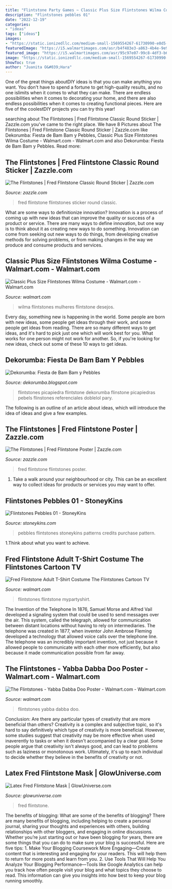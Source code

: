 ```yaml
---
title: "Flintstone Party Games ~ Classic Plus Size Flintstones Wilma Costume"
description: "Flintstones pebbles 01"
date: "2022-12-19"
categories:
- "ideas"
tags: ["ideas"]
images:
- "https://static.ionizedllc.com/medium-small-1569554267-61730990-e0d5-11e9-92a3-737b1f9cb487.jpg"
featuredImage: "https://i5.walmartimages.com/asr/b4f483e3-a863-4b4e-9e9c-cc9a66e8da64_1.0790a37d4562241ff212f540ca458e79.jpeg"
featured_image: "https://i5.walmartimages.com/asr/95c97e07-99c8-4df3-b6d7-a08501e4fde5_1.152c02c3428e15a667b568dec3baab9c.jpeg"
image: "https://static.ionizedllc.com/medium-small-1569554267-61730990-e0d5-11e9-92a3-737b1f9cb487.jpg"
ShowToc: true
author: "Juanita O&#039;Hara"
---
```



One of the great things aboutDIY ideas is that you can make anything you want. You don't have to spend a fortune to get high-quality results, and no one islimits when it comes to what they can make. There are endless possibilities when it comes to decorating your home, and there are also endless possibilities when it comes to creating functional pieces. Here are five of the coolestDIY projects you can try this year!

	

		
searching about The Flintstones | Fred Flintstone Classic Round Sticker | Zazzle.com you've came to the right place. We have 8 Pictures about The Flintstones | Fred Flintstone Classic Round Sticker | Zazzle.com like Dekorumba: Fiesta de Bam Bam y Pebbles, Classic Plus Size Flintstones Wilma Costume - Walmart.com - Walmart.com and also Dekorumba: Fiesta de Bam Bam y Pebbles. Read more:
		
    
## The Flintstones | Fred Flintstone Classic Round Sticker | Zazzle.com

<img loading=lazy src="https://rlv.zcache.com/the_flintstones_fred_flintstone_classic_round_sticker-rba7610af648b4709bd70d739f1ec6e55_0ugmp_8byvr_630.jpg?view_padding=[285%2C0%2C285%2C0]" onerror="this.onerror=null;this.src='https://tse4.mm.bing.net/th?id=OIP.4J_GJS_eL87yOl7SYD-l9wHaD4&amp;pid=15.1';" alt="The Flintstones | Fred Flintstone Classic Round Sticker | Zazzle.com">

_Source: zazzle.com_

>fred flintstone flintstones sticker round classic. 

	

What are some ways to definitionize innovation?
Innovation is a process of coming up with new ideas that can improve the quality or success of a product or service. There are many ways to define innovation, but one way is to think about it as creating new ways to do something. Innovation can come from seeking out new ways to do things, from developing creative methods for solving problems, or from making changes in the way we produce and consume products and services.

    
## Classic Plus Size Flintstones Wilma Costume - Walmart.com - Walmart.com

<img loading=lazy src="https://i5.walmartimages.com/asr/570d23be-b7e1-4e84-b039-b8356a7db04d.7aa4aa453f6c032c1faddf660fcc6775.jpeg" onerror="this.onerror=null;this.src='https://tse1.mm.bing.net/th?id=OIP.O-wuaAqUUILABKHo3WvCpAHaKl&amp;pid=15.1';" alt="Classic Plus Size Flintstones Wilma Costume - Walmart.com - Walmart.com">

_Source: walmart.com_

>wilma flintstones mulheres flintstone desejos. 

	

Every day, something new is happening in the world. Some people are born with new ideas, some people get ideas through their work, and some people get ideas from reading. There are so many different ways to get ideas, and it's hard to pick just one which will work best for you. What works for one person might not work for another. So, if you're looking for new ideas, check out some of these 10 ways to get ideas.

    
## Dekorumba: Fiesta De Bam Bam Y Pebbles

<img loading=lazy src="http://3.bp.blogspot.com/-0mxbgspwC4g/UP6GvsmBEZI/AAAAAAAACFY/Y2_VJ-ZGcVY/s1600/hhsrth.jpg" onerror="this.onerror=null;this.src='https://tse1.mm.bing.net/th?id=OIP.YCPuWNF21H8eVapGBHaU7AHaGS&amp;pid=15.1';" alt="Dekorumba: Fiesta de Bam Bam y Pebbles">

_Source: dekorumba.blogspot.com_

>flintstones picapiedra flintstone dekorumba flinstone picapiedras pebels flinstones referenciales doblelol pary. 

	

The following is an outline of an article about ideas, which will introduce the idea of ideas and give a few examples.

    
## The Flintstones | Fred Flintstone Poster | Zazzle.com

<img loading=lazy src="https://rlv.zcache.com/the_flintstones_fred_flintstone_poster-r8ac51332e3044ca8ab3922d91e6cd438_wv4_8byvr_630.jpg?view_padding=[285%2C0%2C285%2C0]" onerror="this.onerror=null;this.src='https://tse3.mm.bing.net/th?id=OIP.byuqIv2c-mWosYm9FzCbCwHaD4&amp;pid=15.1';" alt="The Flintstones | Fred Flintstone Poster | Zazzle.com">

_Source: zazzle.com_

>fred flintstone flintstones poster. 

	

1. Take a walk around your neighbourhood or city. This can be an excellent way to collect ideas for products or services you may want to offer.

    
## Flintstones Pebbles 01 - StoneyKins

<img loading=lazy src="https://www.stoneykins.com/Patterns/product_images/q/583/Flinstones_Pebbles_01_MOCK__95927_zoom.png" onerror="this.onerror=null;this.src='https://tse2.mm.bing.net/th?id=OIP.2onAzgsnCz2weaUauQhl3QAAAA&amp;pid=15.1';" alt="Flintstones Pebbles 01 - StoneyKins">

_Source: stoneykins.com_

>pebbles flintstones stoneykins patterns credits purchase pattern. 

	

1.Think about what you want to achieve.

    
## Fred Flintstone Adult T-Shirt Costume The Flintstones Cartoon TV

<img loading=lazy src="https://i5.walmartimages.com/asr/b4f483e3-a863-4b4e-9e9c-cc9a66e8da64_1.0790a37d4562241ff212f540ca458e79.jpeg" onerror="this.onerror=null;this.src='https://tse4.mm.bing.net/th?id=OIP.5piJC5fca9CnYZ9c1Oot9QHaJ4&amp;pid=15.1';" alt="Fred Flintstone Adult T-Shirt Costume The Flintstones Cartoon TV">

_Source: walmart.com_

>flintstones flintstone mypartyshirt. 

	

The Invention of the Telephone
In 1876, Samuel Morse and Alfred Vail developed a signaling system that could be used to send messages over the air. This system, called the telegraph, allowed for communication between distant locations without having to rely on intermediaries. The telephone was created in 1877, when inventor John Ambrose Fleming developed a technology that allowed voice calls over the telephone line. The telephone was an incredibly important invention, not just because it allowed people to communicate with each other more efficiently, but also because it made communication possible from far away.

    
## The Flintstones - Yabba Dabba Doo Poster - Walmart.com - Walmart.com

<img loading=lazy src="https://i5.walmartimages.com/asr/95c97e07-99c8-4df3-b6d7-a08501e4fde5_1.152c02c3428e15a667b568dec3baab9c.jpeg" onerror="this.onerror=null;this.src='https://tse4.mm.bing.net/th?id=OIP.Zti4LPQK3jRcS5XsTGLmbAHaLF&amp;pid=15.1';" alt="The Flintstones - Yabba Dabba Doo Poster - Walmart.com - Walmart.com">

_Source: walmart.com_

>flintstones yabba dabba doo. 

	

Conclusion: Are there any particular types of creativity that are more beneficial than others?
Creativity is a complex and subjective topic, so it's hard to say definitively which type of creativity is more beneficial. However, some studies suggest that creativity may be more effective when used inaverently to tasks or when it doesn't accompanied by a clear goal. Some people argue that creativity isn't always good, and can lead to problems such as laziness or monotonous work. Ultimately, it's up to each individual to decide whether they believe in the benefits of creativity or not.

    
## Latex Fred Flintstone Mask | GlowUniverse.com

<img loading=lazy src="https://static.ionizedllc.com/medium-small-1569554267-61730990-e0d5-11e9-92a3-737b1f9cb487.jpg" onerror="this.onerror=null;this.src='https://tse3.mm.bing.net/th?id=OIP.mehAp8ZjUR71kCy2D-BQjgHaHa&amp;pid=15.1';" alt="Latex Fred Flintstone Mask | GlowUniverse.com">

_Source: glowuniverse.com_

>fred flintstone. 

	

The benefits of blogging: What are some of the benefits of blogging?
There are many benefits of blogging, including helping to create a personal journal, sharing your thoughts and experiences with others, building relationships with other bloggers, and engaging in online discussions. Whether you’re just starting out or have been blogging for years, there are some things that you can do to make sure your blog is successful. Here are five tips: 1. Make Your Blogging Coursework More Engaging—Create content that is interesting and engaging for your readers. This will help them to return for more posts and learn from you.
2. Use Tools That Will Help You Analyze Your Blogging Performance—Tools like Google Analytics can help you track how often people visit your blog and what topics they choose to read. This information can give you insights into how best to keep your blog running smoothly.


